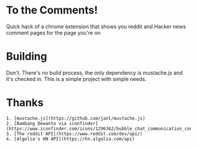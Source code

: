 # To the Comments!

Quick hack of a chrome extension that shows you reddit and Hacker news comment pages for the page you're on

# Building

Don't. There's no build process, the only dependency is mustache.js and it's checked in. This is a simple project with
simple needs.

# Thanks
    1. [mustache.js](https://github.com/janl/mustache.js)
    2. [Bambang Dewanto via iconfinder](https://www.iconfinder.com/icons/1296362/bubble_chat_communication_conversation_message_icon)
    3. [The reddit API](https://www.reddit.com/dev/api/)
    4. [Algolia's HN API](https://hn.algolia.com/api)
